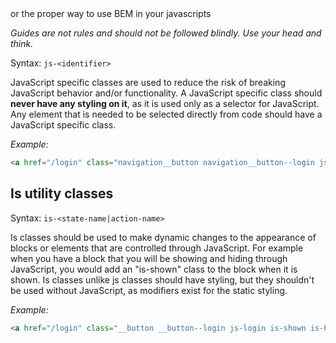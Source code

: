 <div class="markdown-output__summary">
  or the proper way to use BEM in your javascripts
</div>

*Guides are not rules and should not be followed blindly. Use your head and think.*

Syntax: `js-<identifier>`

JavaScript specific classes are used to reduce the risk of breaking JavaScript behavior and/or functionality. A JavaScript specific class should **never have any styling on it**, as it is used only as a selector for JavaScript. Any element that is needed to be selected directly from code should have a JavaScript specific class.

*Example:*

```html
<a href="/login" class="navigation__button navigation__button--login js-login"></a>
```

## Is utility classes

Syntax: `is-<state-name|action-name>`

Is classes should be used to make dynamic changes to the appearance of blocks or elements that are controlled through JavaScript. For example when you have a block that you will be showing and hiding through JavaScript, you would add an "is-shown" class to the block when it is shown.
Is classes unlike js classes should have styling, but they shouldn't be used without JavaScript, as modifiers exist for the static styling.

*Example:*

```html
<a href="/login" class="__button __button--login js-login is-shown is-hovered"></a>
```
